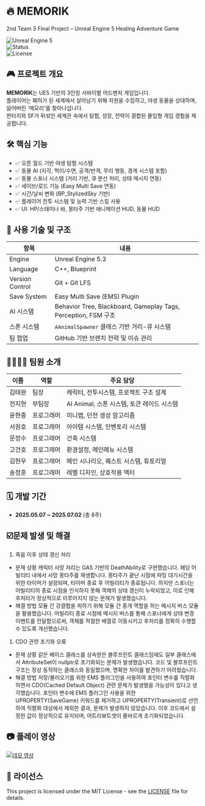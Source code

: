 # 🔥 MEMORIK
2nd Team 3 Final Project – Unreal Engine 5 Healing Adventure Game  

![Unreal Engine 5](https://img.shields.io/badge/Engine-Unreal%20Engine%205-blue?logo=unrealengine)  
![Status](https://img.shields.io/badge/Status-In%20Development-important)  
![License](https://img.shields.io/badge/License-MIT-green)

## 🎮 프로젝트 개요

**MEMORIK**는 UE5 기반의 3인칭 서바이벌 어드벤처 게임입니다.  
플레이어는 폐허가 된 세계에서 살아남기 위해 자원을 수집하고, 야생 동물을 상대하며, 잃어버린 '메모리'를 찾아나섭니다.  
판타지와 SF가 뒤섞인 세계관 속에서 탐험, 성장, 전략이 결합된 몰입형 게임 경험을 제공합니다.

## 🛠️ 핵심 기능

- ✅ 오픈 월드 기반 야생 탐험 시스템
- ✅ 동물 AI (지각, 먹이/수면, 공격/반격, 무리 행동, 경계 시스템 포함)
- ✅ 동물 스포너 시스템 (거리 기반, 큐 분산 처리, 상태 메시지 연동)
- ✅ 세이브/로드 기능 (Easy Multi Save 연동)
- ✅ 시간/날씨 변화 (BP_StylizedSky 기반)
- ✅ 플레이어 전투 시스템 및 능력 기반 스킬 사용
- ✅ UI: HP/스태미나 바, 몽타주 기반 애니메이션 HUD, 동물 HUD

## 🧠 사용 기술 및 구조

| 항목 | 내용 |
|------|------|
| Engine | Unreal Engine 5.3 |
| Language | C++, Blueprint |
| Version Control | Git + Git LFS |
| Save System | Easy Multi Save (EMS) Plugin |
| AI 시스템 | Behavior Tree, Blackboard, Gameplay Tags, Perception, FSM 구조 |
| 스폰 시스템 | `AAnimalSpawner` 클래스 기반 거리-큐 시스템 |
| 팀 협업 | GitHub 기반 브랜치 전략 및 이슈 관리 |

## 👨‍👩‍👧‍👦 팀원 소개

| 이름 | 역할 | 주요 담당 |
|------|------|-----------|
| 김태완 | 팀장 | 캐릭터, 전투시스템, 프로젝트 구조 설계|
| 전지현 | 부팀장 | AI Animal, 스폰 시스템, 토큰 레이드 시스템 |
| 윤현중 | 프로그래머 | 미니맵, 던전 생성 알고리즘 |
| 서원호 | 프로그래머 | 아이템 시스템, 인벤토리 시스템 |
| 문정수 | 프로그래머 | 건축 시스템 |
| 고건호 | 프로그래머 | 환경설정, 메인메뉴 시스템 |
| 김현우 | 프로그래머 | 메인 시나리오, 퀘스트 시스템, 튜토리얼 |
| 송정훈 | 프로그래머 | 레벨 디자인, 상호작용 엑터 |

## 🗓️ 개발 기간

- **2025.05.07 ~ 2025.07.02** (총 8주)

## ☑️문제 발생 및 해결

1. 죽음 이후 상태 갱신 처리
- 문제 상황
캐릭터 사망 처리는 GAS 기반의 DeathAbility로 구현했습니다.
해당 어빌리티 내에서 사망 몽타주를 재생합니다. 몽타주가 끝난 시점에 파밍 대기시간을 위한 타이머가 설정되며, 타이머 종료 후 어빌리티가 종료됩니다.
하지만 스포너는 어빌리티의 종료 시점을 인식하지 못해 객체의 상태 갱신이 누락되었고, 이로 인해 후처리가 정상적으로 이루어지지 않는 문제가 발생했습니다.
- 해결 방법
모듈 간 강결합을 피하기 위해 모듈 간 중개 역할을 하는 메시지 버스 모듈을 활용했습니다.
어빌리티 종료 시점에 메시지 버스를 통해 스포너에게 상태 변경 이벤트를 전달함으로써, 객체를 적절한 배열로 이동시키고 후처리를 정확히 수행할 수 있도록 개선했습니다.
1. CDO 관련 초기화 오류
- 문제 상황
같은 베이스 클래스를 상속받은 블루프린트 클래스임에도 일부 클래스에서 AttributeSet이 nullptr로 초기화되는 문제가 발생했습니다. 코드 및 블루프린트 구조는 정상 동작하는 클래스와 동일했으며, 명확한 차이를 발견하기 어려웠습니다.
- 해결 방법
저장/불러오기를 위한 EMS 플러그인을 사용하여 포인터 변수를 직렬화하면서 CDO(Cached Default Object) 관련 문제가 발생했을 가능성이 있다고 생각했습니다.
포인터 변수에 EMS 플러그인 사용을 위한 UPROPERTY(SaveGame) 키워드를 제거하고 UPROPERTY(Transient)로 선언하여 직렬화 대상에서 제외한 결과, 문제가 발생하지 않았습니다. 이후 코드에서 설정한 값이 정상적으로 유지되며, 어트리뷰트셋이 올바르게 초기화되었습니다.

## 📷 플레이 영상
[![데모 영상](https://img.youtube.com/vi/1qO8luD1DK0/0.jpg)](https://youtu.be/1qO8luD1DK0)


## 📃 라이선스

This project is licensed under the MIT License - see the [LICENSE](LICENSE) file for details.


